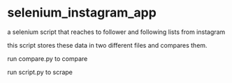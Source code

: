# selenium_instagram_app

a selenium script that reaches to follower and following lists from instagram

this script stores these data in two different files and compares them.

run compare.py to compare

run script.py to scrape